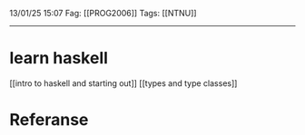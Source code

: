 13/01/25 15:07
Fag: [[PROG2006]]
Tags: [[NTNU]]
___
# learn haskell

[[intro to haskell and starting out]]
[[types and type classes]]


# Referanse
